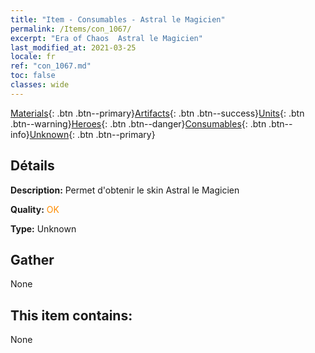```yaml
---
title: "Item - Consumables - Astral le Magicien"
permalink: /Items/con_1067/
excerpt: "Era of Chaos  Astral le Magicien"
last_modified_at: 2021-03-25
locale: fr
ref: "con_1067.md"
toc: false
classes: wide
---
```

 [Materials](/fr/Items/){: .btn .btn--primary}[Artifacts](/fr/Items/Artifacts/){: .btn .btn--success}[Units](/fr/Items/Units/){: .btn .btn--warning}[Heroes](/fr/Items/Heroes/){: .btn .btn--danger}[Consumables](/fr/Items/Consumables/){: .btn .btn--info}[Unknown](/fr/Items/Unknown/){: .btn .btn--primary}

## Détails
 **Description:** Permet d'obtenir le skin Astral le Magicien

 **Quality:** <span style="color: #FF8C00">OK</span>

 **Type:** Unknown

## Gather

  None

## This item contains:

  None

